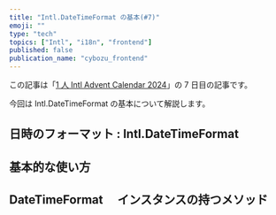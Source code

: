 ```yaml
---
title: "Intl.DateTimeFormat の基本(#7)"
emoji: ""
type: "tech"
topics: ["Intl", "i18n", "frontend"]
published: false
publication_name: "cybozu_frontend"
---
```


この記事は「[1 人 Intl Advent Calendar 2024](https://adventar.org/calendars/10555)」の 7 日目の記事です。

今回は Intl.DateTimeFormat の基本について解説します。

## 日時のフォーマット : Intl.DateTimeFormat

## 基本的な使い方

## DateTimeFormat 　インスタンスの持つメソッド
